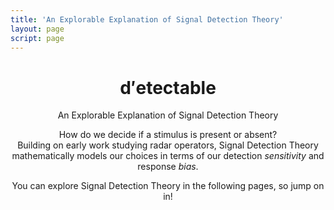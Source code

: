 ```yaml
---
title: 'An Explorable Explanation of Signal Detection Theory'
layout: page
script: page
---
```


<!--lint ignore first-heading-level-->

<header class="dec-index-header">
  <hgroup class="dec-index-titles">
    <h1 class="dec-index-title">
      <span class="dec-site"><span class="math-var">d′</span>ete<span class="math-var">c</span>table</span>
    </h1>
    <p class="dec-index-subtitle">An Explorable Explanation of Signal Detection Theory</p>
  </hgroup>
  <div class="dec-index-demo">
    <rdk-task running count="120" coherence="0.25" trials="1" probability="1" duration="Infinity" wait="0" iti="0"></rdk-task>
  </div>
  <p class="dec-index-lead">
    How do we decide if a stimulus is present or absent?<br>
    Building on early work studying radar operators, Signal Detection Theory mathematically models
    our choices in terms of our detection <em>sensitivity</em> and response <em>bias</em>.
  </p>
  <p class="dec-index-lead">
    You can explore Signal Detection Theory in the following pages, so jump on in!
  </p>
</header>

